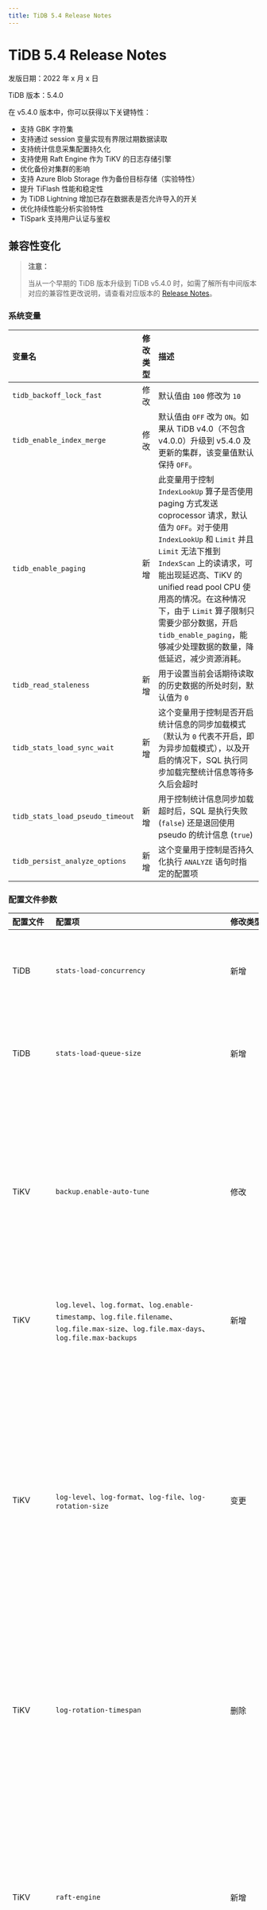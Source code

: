 ```yaml
---
title: TiDB 5.4 Release Notes
---
```


# TiDB 5.4 Release Notes

发版日期：2022 年 x 月 x 日

TiDB 版本：5.4.0

在 v5.4.0 版本中，你可以获得以下关键特性：

+ 支持 GBK 字符集
+ 支持通过 session 变量实现有界限过期数据读取
+ 支持统计信息采集配置持久化
+ 支持使用 Raft Engine 作为 TiKV 的日志存储引擎
+ 优化备份对集群的影响
+ 支持 Azure Blob Storage 作为备份目标存储（实验特性）
+ 提升 TiFlash 性能和稳定性
+ 为 TiDB Lightning 增加已存在数据表是否允许导入的开关
+ 优化持续性能分析实验特性
+ TiSpark 支持用户认证与鉴权

## 兼容性变化

> **注意：**
>
> 当从一个早期的 TiDB 版本升级到 TiDB v5.4.0 时，如需了解所有中间版本对应的兼容性更改说明，请查看对应版本的 [Release Notes](/releases/release-notes.md)。

### 系统变量

|  变量名    |  修改类型    |  描述    |
| :---------- | :----------- | :----------- |
|  `tidb_backoff_lock_fast` | 修改 | 默认值由 `100` 修改为 `10` |
| `tidb_enable_index_merge` | 修改 | 默认值由 `OFF` 改为 `ON`。如果从 TiDB v4.0（不包含 v4.0.0）升级到 v5.4.0 及更新的集群，该变量值默认保持 `OFF`。 |
| `tidb_enable_paging`  | 新增 | 此变量用于控制 `IndexLookUp` 算子是否使用 paging 方式发送 coprocessor 请求，默认值为 `OFF`。对于使用 `IndexLookUp` 和 `Limit` 并且 `Limit` 无法下推到 `IndexScan` 上的读请求，可能出现延迟高、TiKV 的 unified read pool CPU 使用高的情况。在这种情况下，由于 `Limit` 算子限制只需要少部分数据，开启 `tidb_enable_paging`，能够减少处理数据的数量，降低延迟，减少资源消耗。 |
| `tidb_read_staleness` | 新增 | 用于设置当前会话期待读取的历史数据的所处时刻，默认值为 `0` |
| `tidb_stats_load_sync_wait` | 新增 | 这个变量用于控制是否开启统计信息的同步加载模式（默认为 `0` 代表不开启，即为异步加载模式），以及开启的情况下，SQL 执行同步加载完整统计信息等待多久后会超时 |
| `tidb_stats_load_pseudo_timeout` | 新增 | 用于控制统计信息同步加载超时后，SQL 是执行失败(`false`) 还是退回使用 pseudo 的统计信息 (`true`) |
| `tidb_persist_analyze_options`  | 新增  | 这个变量用于控制是否持久化执行 `ANALYZE` 语句时指定的配置项 |

### 配置文件参数

|  配置文件    |  配置项    |  修改类型    |  描述    |
| :---------- | :----------- | :----------- | :----------- |
| TiDB | `stats-load-concurrency` | 新增 |  用于设置 TiDB 统计信息同步加载功能最多可以并发处理多少列，默认值为 `5`             |
| TiDB | `stats-load-queue-size`   | 新增 |  用于设置 TiDB 统计信息同步加载功能最多可以缓存多少列的请求，默认值为 `1000`             |
| TiKV | `backup.enable-auto-tune` | 修改 | 在 v5.3.0 中默认值为 `false`，自 v5.4.0 起默认值改为 `true`。表示在集群资源占用率较高的情况下，是否允许 BR 自动限制备份使用的资源以求减少对集群的影响。在默认配置下，备份速度可能下降。 |
| TiKV | `log.level`、`log.format`、`log.enable-timestamp`、`log.file.filename`、`log.file.max-size`、`log.file.max-days`、`log.file.max-backups` | 新增  | 参数说明见[统一各组件的日志格式和日志归档轮转规则](#统一各组件的日志格式和日志归档轮转规则)。 |
| TiKV | `log-level`、`log-format`、`log-file`、`log-rotation-size` | 变更 | 将 TiKV log 参数名改为与 TiDB log 参数一致的命名方式，即 `log.level`、`log.format`、`log.enable-timestamp`。如果 TiKV log 参数为非默认值则保持兼容；如果同时配置 TiKV log 参数和 TiDB log 命名方式的参数，使用 TiDB log 命名方式的参数。详情参见[统一各组件的日志格式和日志归档轮转规则](#统一各组件的日志格式和日志归档轮转规则)。 |
| TiKV  |  `log-rotation-timespan`  | 删除 |  轮换日志的时间跨度。当超过该时间跨度，日志文件会被轮换，即在当前日志文件的文件名后附加一个时间戳，并创建一个新文件。 |
| TiKV | `raft-engine` | 新增 | 包含 `enable`、`dir`、`batch-compression-threshold`、`bytes-per-sync`、`target-file-size`、`purge-threshold`、`recovery-mode`、`recovery-read-block-size`、`recovery-read-block-size`、`recovery-threads`，详情参见 [TiKV 配置文件：raft-engine](/tikv-configuration-file.md#raft-engine)。|
| TiKV | `snap-generator-pool-size` | 新增 | `snap-generator` 线程池大小，默认值为 `2` |
| TiKV | `raftstore.raft-log-gc-tick-interval` | 修改 | 默认值修改为 `3s` |
| TiKV | `raftstore.raft-log-compact-sync-interval` | 新增 | 控制 CompactLog 命令的间隔，默认值为 `2s` |
| PD | `log.level` | 修改 | 默认值由 "INFO" 改为 "info"，保证大小写不敏感 |
| PD | `hot-regions-write-interval` | 新增 |  设置 PD 存储 Hot Region 信息的时间间隔。默认值为 `10m`。 |
| PD | `hot-regions-reserved-days` | 新增 | 设置 PD 保留的 Hot Region 信息的最长时间。默认值为 `7`。
| TiFlash | `profile.default.enable_elastic_threadpool` | 新增  |  表示是否启用可自动扩展的线程池。打开该配置项可以显著提高 TiFlash 在高并发场景的 CPU 利用率。默认值为 `false`。|
| TiDB Data Migration (DM) | `collation_compatible` | 同步 CREATE 语句中缺省 Collation 的方式，可选 "loose" 和 "strict"，默认为 "loose"。 |
| TiFlash | `storage.format_version` | 新增可选值 | 表示 DTFile 储存文件格式，默认值为 `2`。|
| TiFlash | `logger.count` | 修改 | 默认值修改为 `10` |
| TiFlash | `status.metrics_port` | 修改 | 默认值修改为 `8234` |
| TiFlash | `raftstore.apply-pool-size` | 新增 | 处理 Raft 数据落盘的线程池中线程的数量，默认值为 `4`。 |
| TiFlash | `raftstore.store-pool-size` | 新增 | 处理 Raft 的线程池中线程的数量，即 Raftstore 线程池的大小，默认值为 `4`。 |
| TiCDC | `enable-tidb-extension` | 新增 |  开启该配置项后，TiCDC 在 Canal-JSON 协议格式中附加 TiDB 扩展字段。                  |
| TiCDC | `max-message-bytes` | 修改 | 将 Kafka sink 模块的 `max-message-bytes` 默认值设置为 `10M`  |
| TiCDC | `partition-num`      | 修改 | 将 Kafka Sink `partition-num` 的默认值改由 `4` 为 `3`，使 TiCDC 更加平均地分发消息到各个 Kafka partition |

#### 统一各组件的日志格式和日志归档轮转规则

TiDB 提供了多个用户可见的组件，为了保证使用体验的一致性，从 v5.4.0 版本开始 TiDB Server、PD Server 和 TiKV Server 将采用统一的参数命名方式来管理日志命名、输出格式、轮转和过期的规则。具体日志设置如下：

```
level = "info"
设置日志输出等级，默认为 info，支持 debug, info, warn, error, fatal 五个等级。

format = "text"
设置日志输出格式，默认为 text，支持 text 和 json 两种格式。

enable-timestamp = true
设置时间戳输出开关，默认为 true。

filename = ""
设置日志文件名前缀，默认为无前缀。

max-size = 300
设置日志分割大小，默认为 300 MB，最大支持 4096 MB。

max-days = 0
设置日志最大保留天数，默认全保留不清理。

max-backups = 0
设置日志备份的最大保留文件数，默认全保留不清理。
```

### 其他

- TiDB Dashboard 默认不再使用 `root` + 空密码登录。

    从 v5.4.0开始，使用 TiUP 启动集群时推荐使用 `start --initial`。执行该操作启动集群后，会为 `root` 账号自动生成一个随机密码，`root` 账号登录 Dashboard 需要使用这个密码。

- 为 TiDB 和 PD 之间新增接口。使用 `information_schema.TIDB_HOT_REGIONS_HISTORY` 系统表时，TiDB 需要使用匹配的 PD 版本。


## 新功能

### SQL

- **TiDB 从 v5.4.0 起支持 GBK 字符集**

    在 v5.4.0 前，TiDB 支持 `ascii`、`binary`、`latin1`、`utf8` 和 `utf8mb4` 字符集。为了更好的支持中文用户，TiDB 从 v5.4.0 版本开始支持 GBK 字符集，同时支持 `gbk_bin` 和 `gbk_chinese_ci` 两种排序规则。

    在使用 GBK 字符集时，请注意以下兼容性限制：

    - TiFlash 暂不支持 GBK 字符。
    - TiCDC 暂不支持 GBK 字符。
    - 如果 `character_set_client` 和 `character_set_connection` 都是 `gbk` 时，处理非法 GBK 字符与 MySQL 存在兼容性问题。
    - `character_set_client` 在处理 `prepare` 语句时可能出现兼容性问题。
    - TiDB 不支持 `_gbk"xxx"` 的用法，但是支持 `_utf8mb4"xxx"` 的用法。而 MySQL 对于 `_charset"xxx"` 的用法都支持。
    - TiDB Lightning 在 v5.4.0 之前不支持导入 `charset=GBK` 的表。BR 在 v5.3.0 之前不支持恢复 `charset=GBK` 的表。

- **TiFlash IndexMerge GA**



### 安全

- **TiSpark 支持用户认证与鉴权**

    TiSpark 提供数据库和表级别的读写授权验证以及数据库用户认证验证。开启该功能后，能避免业务侧未经授权运行抽数等批量任务获取数据，提高线上集群的稳定性和数据安全性。从 TiSpark v2.5.0 起开始支持。

    该功能默认关闭。开启后，如果用户没有对应的权限，通过 TiSpark 操作会抛出对应的异常。

### 性能

- **新增 Raft Engine（实验特性）**

    支持使用 [Raft Engine](https://github.com/tikv/raft-engine) 作为 TiKV 的日志存储引擎。与使用 RocksDB 相比，Raft Engine 可以减少至多 40% 的 TiKV I/O 写流量和 10% 的 CPU 使用，同时在特定负载下提升 5% 左右前台吞吐，减少 20% 尾延迟。

    由于 Raft Engine 涉及数据格式改动，目前仍属于实验特性，并默认关闭。同时请注意最新的 Raft Engine 不与 v5.4.0 版本前的 Raft Engine 兼容。因此在进行跨越 v5.4.0 版本的升级和降级之前，需要确保已有 TiKV 节点上的 Raft Engine 已被关闭。

    [用户文档](/tikv-configuration-file.md#raft-engine)

- **提升 TiFlash 性能和稳定性**

    - 支持将更多函数下推至 MPP 引擎
        - 字符串函数：`LPAD()`、`RPAD()`、`STRCMP()`
        - 日期时间函数：`ADDDATE()`、`DATE_ADD()`、`DATE_SUB()`、`SUBDATE()`、`QUARTER()`
    - 引入动态线程池，提升资源利用率（实验特性）
    - 新增或修改一些 TiFlash 已有配置的默认值，提升 TiFlash 的性能和稳定性
    - 提升由行存到列存数据同步处理时对 raft log 的解码 (decoding) 效率，此环节的 CPU 使用率最多可降低 90%
    - TiFlash 调整了文件系统中 Delta Tree 相关的默认参数，使之更适合一般的生产环境

- **通过 session 变量实现有界限过期数据读取**

    TiDB 是基于 Raft 协议的多副本分布式数据库。面对高并发，高吞吐业务场景，可以通过follower 节点实现读性能扩展，构建读写分离架构。

    针对不同的业务场景，follower 提供强一致读和弱一致过期读两种读模式。强一致读满足数据实时性要求严格的业务场景，但是因为 leader 和 follower 的数据同步延迟、吞吐较低、延迟较高，特别是在跨机房架构下延迟问题被进一步放大。

    在对数据实时性要求不高的业务场景下，可以选择过期读模式。使用该模式可以降低延迟和提升吞吐。TiDB 目前支持通过显示只读事务或 SQL 语句的方式实现过期读。两种方式均支持指定时间的精确过期读和指定时间边界的过期读两种模式，详细用法请参考[过期读文档](/read-historical-data.md)。

    从 v5.4.0 版本开始 TiDB 支持通过 session 变量设置有界限过期读，进一步提升易用性，具体设置如下：

    ```sql
    set @@tidb_replica_read=leader_and_follower
    set @@tidb_read_staleness="-5"
    ```

    通过该设置，可以实现就近选取 leader 或 follower 节点，并读取 5 秒钟前的最新过期数据，满足准实时场景下低延迟高吞吐数据访问的业务诉求，降低研发门槛，提升易用性。


### 稳定性

- **支持统计信息采集配置持久化**

    统计信息是优化器生成执行计划时所参考的基础信息之一，统计信息的准确性直接影响生成的执行计划是否合理。为了保证统计信息的准确性，有时候需要针对不同的表、分区、索引设置不同的采集配置项。

    TiDB 从 v5.4.0 版本开始支持通过 `analyze` 命令采集统计信息并持久化指定的配置项，方便后续的统计信息采集沿用已有配置项。具体配置项信息请参考 [`Analyze` 文档](/sql-statements/sql-statement-analyze-table.md#analyze)的 `AnalyzeOption` 章节。

    - 开启采集配置项持久化

        设置 `tidb_analyze_version = 2` 且 `tidb_persist_analyze_options = true` 会开启配置项持久化。开启后，手动 analyze 指定的所有配置项会被持久化并覆盖已有选项。后续的手动或自动 analyze 任务会沿用已有配置项进行统计信息采集，直到持久化功能关闭或用户手动指定新的采集配置项。

    - 关闭采集配置项持久化

        设置 `tidb_analyze_version = 1` 或 `tidb_persist_analyze_options = false` 会关闭采集配置项持久化功能。持久化关闭后，已有配置项不会被删除，但不记录新增配置项。新采集任务不会沿用已有的持久化配置项，再次开启采集配置项持久化将会直接使用已有的配置项进行统计信息采集。如果需要更新已有的配置项，请手动执行 `analyze` 命令并指定新的采集配置项。


## 高可用和容灾

- **优化备份对集群的影响**

    Backup & Restore (BR) 增加了备份线程自动调节功能。该功能通过监控集群资源的使用率自动调节备份的线程数的方式，降低备份过程对集群的影响。在某些 Case 验证中，通过增加集群用于备份的资源和开启备份线程自动调节功能，备份的影响可以降低到 10% 以下。

    该功能默认开启，但是如果你在离线环境中进行备份，可以关闭该功能来获得更高的备份速度。

    详细文档请阅读 [BR 自动调节](/br/br-features.md#自动调节-从-v54-版本开始引入)。

- **支持 Azure Blob Storage 作为备份目标存储（实验特性）**

    Backup & Restore (BR) 支持 Azure Blob Storage 作为备份的远端目标存储。在 Azure Cloud 环境部署 TiDB 的用户，可以支持使用该功能将集群数据备份到 Azure Blob Storage 服务中。

    该功能目前是实验特性，详细情况参考 [BR 支持 Azure Blob Storage 远端存储](/br/backup-and-restore-azblob.md)。


### 数据迁移

- **为 TiDB Lightning 增加已存在数据表是否允许导入的开关**

    为 TiDB Lightning 增加 `incremental-import` 开关。默认值为 `false`，表明目标表已存在数据时将不会执行导入。将默认值改为 `true` 则继续导入。注意，当使用并行导入特性时，需要将该配置项设为 `true`。

- **在 TiDB Lightning 中添加重复数据的检测**

    在 `backend=local` 模式下，数据导入完成之前 TiDB Lightning 会输出冲突数据，然后从数据库中删除这些冲突数据。用户可以在导入完成后解析冲突数据，并根据业务规则选择适合的数据进行插入。建议根据冲突数据清洗上游数据源，避免在后续增量数据迁移阶段遇到冲突数据而造成数据不一致。

- **在 TiDB Data Migration (DM) 中 优化 relay log 的使用方式**

    - 恢复 `source` 配置中 `enable-relay` 开关
    - 增加 `start-relay` 或 `stop-relay` 命令中动态开启或关闭 relay log 的功能
    - relay log 的开启状态与 `source` 绑定，source 迁移到任意 DM-worker 均保持原有开启或关闭状态
    - relay log 的存放路径移至 DM-worker 配置文件

- **在 DM 中优化排序规则的处理方式**

    增加 `collation_compatible` 开关，支持 `strict` 和 `loose`（默认）两种模式。如果对排序规则要求不严格，允许排序规则不一致，使用默认的 `loose` 模式可使同步正常进行；如果对排序规则要求严格，排序规则不一致导致报错，则可以使用 `strict` 模式。

- **在 DM 中 优化 `transfer source`，支持平滑执行同步任务**

    当 DM-worker 所在各节点负载不均衡时，`transfer source` 命令可用于手动将某 `source` 配置迁移到其他节点。优化后的 `transfer source` 简化了用户操作步骤，不再要求先暂停所有关联 task 而是直接执行平滑迁移，DM 将在内部完成所需操作。

- **DM OpenAPI 特性 GA**

    DM 支持通过 API 的方式进行日常管理，包括增加数据源、管理任务等。本次更新 OpenAPI 从实验特性转为正式特性。

### 问题诊断效率

- **Top SQL（实验特性）**

    新推出实验性特性 Top SQL（默认关闭），帮助用户轻松找到节点中负载贡献较大的查询。

    [用户文档](/dashboard/top-sql.md)

### TiDB 数据共享订阅

- **优化 TiCDC 对集群的影响**

    大幅降低了 TiCDC 启用后，对 TiDB 集群的性能影响。在实验室环境中，TiCDC 对 TiDB 的性能影响可以降低到 5% 以下。

### 部署及运维

- **持续性能分析（实验特性）**

    - 支持更多组件：支持 TiFlash 组件查看 CPU Profiling
    - 支持更方便的查看形式：支持以火焰图形式查看 CPU Profiling 和 Goroutine 结果。
    - 支持更多部署环境：支持在 TiDB Operator 部署环境下启用持续性能分析功能。

    该功能默认关闭，需进入 TiDB Dashboard 持续性能分析页面开启，开启方法见[用户文档](/dashboard/continuous-profiling.md)。

    要使用持续性能分析功能，集群须由 TiUP v1.9.0 及以上版本或 TiDB Operator vx.x.x（TBD）及以上版本升级或安装。

## 提升改进

+ TiDB

    - 新增系统变量 `tidb_enable_paging`，开启该功能可显著降低使用 `IndexLookUp` 和 `Limit` 并且 `Limit` 数据较小且无法下推到 `IndexScan` 上的读请求的延迟 [#30578](https://github.com/pingcap/tidb/issues/30578)

+ TiKV

    - Coprocessor 支持分页 API 进行流式处理 [#11448](https://github.com/tikv/tikv/issues/11448)
    - 支持 `read-through-lock`，使读操作不需要等待清理 secondary lock [#11402](https://github.com/tikv/tikv/issues/11402)
    - 增加了磁盘保护机制，尽量避免磁盘空间耗尽导致 panic [#10960](https://github.com/tikv/tikv/issues/10960) [#10959](https://github.com/tikv/tikv/issues/10959) [#10926](https://github.com/tikv/tikv/issues/10926) [#10925](https://github.com/tikv/tikv/issues/10925) [#10895](https://github.com/tikv/tikv/issues/10895) [#10894](https://github.com/tikv/tikv/issues/10894) [#10868](https://github.com/tikv/tikv/issues/10868) [#10840](https://github.com/tikv/tikv/issues/10840) [#10839](https://github.com/tikv/tikv/issues/10839) [#10819](https://github.com/tikv/tikv/issues/10819) [#10801](https://github.com/tikv/tikv/issues/10801)
    - 日志支持存档和轮替 [#11651](https://github.com/tikv/tikv/issues/11651)
    - 减少 Raft 客户端的系统调用并提高 CPU 效率 [#11309](https://github.com/tikv/tikv/issues/11309)
    - Coprocessor 支持下推 substring 到 TiKV [#11495](https://github.com/tikv/tikv/issues/11495)
    - 通过跳过读锁提高在 RC 隔离级别中扫描的性能 [#11485](https://github.com/tikv/tikv/issues/11485)
    - 减少备份使用的默认线程池大小，并在压力大时限制其使用 [#11000](https://github.com/tikv/tikv/issues/11000)
    - 支持动态调整 Apply 和 Store 线程池大小 [#11159](https://github.com/tikv/tikv/issues/11159)
    - 支持配置 `snap-generator` 线程池大小 [#11247](https://github.com/tikv/tikv/issues/11247)

+ PD

+ TiFlash

+ Tools

    + Backup & Restore (BR)

    + TiCDC

    + TiDB Data Migration (DM)

    + TiDB Lightning

    + Dumpling

    + TiDB Binlog

## Bug 修复

+ TiDB

+ TiKV

    + 修复 MVCC 删除记录可能不会被 GC 删除的问题 [#11217](https://github.com/tikv/tikv/issues/11217)
    + 修复悲观事务中 prewrite 请求重试在极少数情况下影响数据一致性的风险 [#11187](https://github.com/tikv/tikv/issues/11187)
    + 修复 GC 扫描导致的内存溢出 [#11410](https://github.com/tikv/tikv/issues/11410)
    + 修复当达到磁盘容量满时 RocksDB flush 或 compaction 导致的 panic [#11224](https://github.com/tikv/tikv/issues/11224)

+ PD

+ TiFlash

+ Tools

    + Backup & Restore (BR)

    + TiCDC

    + TiDB Data Migration (DM)

    + TiDB Lightning

    + Dumpling

    + TiDB Binlog


